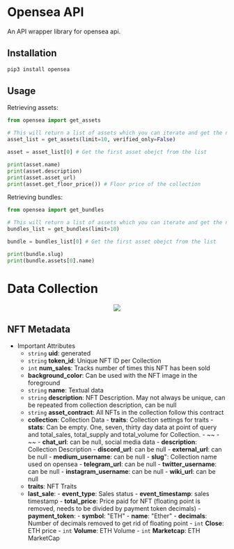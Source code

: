 # Opensea API

An API wrapper library for opensea api.

## Installation

```bash
pip3 install opensea
```

## Usage

Retrieving assets:

```python
from opensea import get_assets

# This will return a list of assets which you can iterate and get the needed data
asset_list = get_assets(limit=10, verified_only=False)

asset = asset_list[0] # Get the first asset obejct from the list

print(asset.name)
print(asset.description)
print(asset.asset_url)
print(asset.get_floor_price()) # Floor price of the collection
```

Retrieving bundles:

```python
from opensea import get_bundles

# This will return a list of assets which you can iterate and get the needed data
bundles_list = get_bundles(limit=10)

bundle = bundles_list[0] # Get the first asset obejct from the list

print(bundle.slug)
print(bundle.assets[0].name)
```
# Data Collection

<p align="center">
  <img src="https://github.com/Cawinchan/project_numpie/blob/main/data/NFT_Data_Collection_update.png">
</p>

## NFT Metadata

- Important Attributes
    - `string` **uid**: generated
    - `string` **token_id**: Unique NFT ID per Collection
    - `int` **num_sales**: Tracks number of times this NFT has been sold
    - **background_color**: Can be used with the NFT image in the foreground
    - `string` **name**: Textual data
    - `string` **description**: NFT Description. May not always be unique, can be repeated from collection description, can be null
    - `string` **asset_contract**: All NFTs in the collection follow this contract 
    - **collection**: Collection Data
          - **traits**: Collection settings for traits
          - **stats**: Can be empty. One, seven, thirty day data at point of query and total_sales, total_supply and total_volume for Collection.
              - ~~
              - ~~
          - **chat_url**: can be null, social media data
          - **description**: Collection Description
          - **discord_url**: can be null
          - **external_url**: can be null
          - **medium_username**: can be null
          - **slug**": Collection name used on opensea
          - **telegram_url**: can be null
          - **twitter_username**: can be null
          - **instagram_username**: can be null
          - **wiki_url**: can be null
    - **traits**: NFT Traits 
    - **last_sale**:
          - **event_type**: Sales status 
          - **event_timestamp**: sales timestamp
          - **total_price**: Price paid for NFT (floating point is removed, needs to be divided by payment token decimals)
          - **payment_token**: 
              - **symbol**: "ETH"
              - **name**: "Ether"
              - **decimals**: Number of decimals removed to get rid of floating point
              - `int` **Close**: ETH price 
              - `int` **Volume**: ETH Volume
              - `int` **Marketcap**: ETH MarketCap
